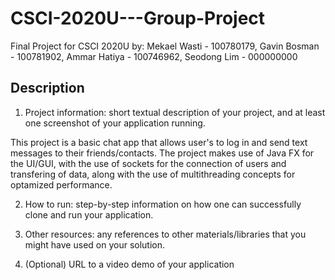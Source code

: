 # CSCI-2020U---Group-Project

Final Project for CSCI 2020U by: Mekael Wasti - 100780179, Gavin Bosman - 100781902, Ammar Hatiya - 100746962, Seodong Lim - 000000000

## Description


1. Project  information:  short  textual  description  of  your  project,  and  at  least  one 
screenshot of your application running. 

This project is a basic chat app that allows user's to log in and send text messages to their friends/contacts.
The project makes use of Java FX for the UI/GUI, with the use of sockets for the connection of users and transfering 
of data, along with the use of multithreading concepts for optamized performance. 




2. How to run: step-by-step  information on how one can successfully clone and run 
your application. 


3. Other  resources:  any  references  to  other  materials/libraries  that  you  might  have 
used on your solution. 


4. (Optional) URL to a video demo of your application 
